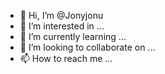 - 👋 Hi, I’m @Jonyjonu
- 👀 I’m interested in ...
- 🌱 I’m currently learning ...
- 💞️ I’m looking to collaborate on ...
- 📫 How to reach me ...

<!---
Jonyjonu/Jonyjonu is a ✨ special ✨ repository because its `README.md` (this file) appears on your GitHub profile.
You can click the Preview link to take a look at your changes.
--->
